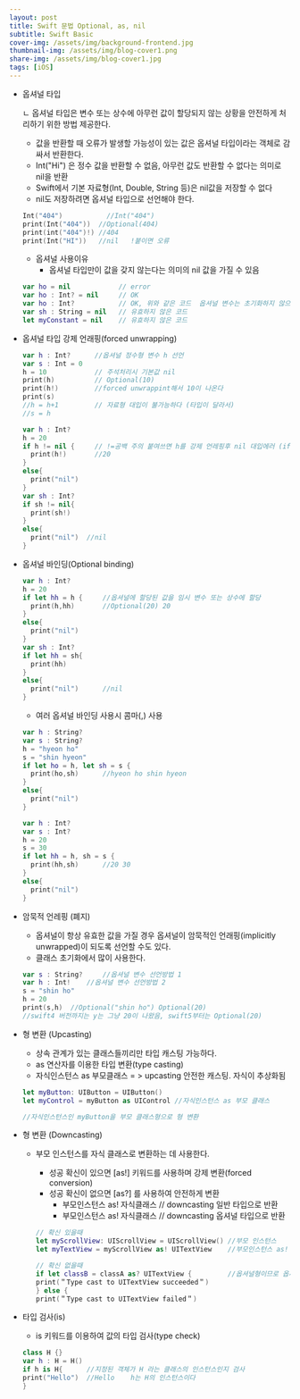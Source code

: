 ```yaml
---
layout: post
title: Swift 문법 Optional, as, nil
subtitle: Swift Basic
cover-img: /assets/img/background-frontend.jpg
thumbnail-img: /assets/img/blog-cover1.png
share-img: /assets/img/blog-cover1.jpg
tags: [iOS]
---
```



- 옵셔널 타입

    ㄴ 옵셔널 타입은 변수 또는 상수에 아무런 값이 할당되지 않는 상황을 안전하게 처리하기 위한 방법 제공한다.

    - 값을 반환할 때 오류가 발생할 가능성이 있는 값은 옵셔널 타입이라는 객체로 감싸서 반환한다.
    - Int("Hi") 은 정수 값을 반환할 수 없음, 아무런 값도 반환할 수 없다는 의미로 nil을 반환
    - Swift에서 기본 자료형(Int, Double, String 등)은 nil값을 저장할 수 없다
    - nil도 저장하려면 옵셔널 타입으로 선언해야 한다.

    ```swift
    Int("404")   	     //Int("404") 
    print(Int("404"))  //Optional(404)
    print(int("404")!) //404
    print(Int("HI"))   //nil   !붙이면 오류
    ```

    - 옵셔널 사용이유
        - 옵셔널 타입만이 값을 갖지 않는다는 의미의 nil 값을 가질 수 있음

    ```swift
    var ho = nil            // error
    var ho : Int? = nil     // OK
    var ho : Int?           // OK, 위와 같은 코드  옵셔널 변수는 초기화하지 않으면 자동으로 nil로 초기화
    var sh : String = nil   // 유효하지 않은 코드
    let myConstant = nil    // 유효하지 않은 코드
    ```

- 옵셔널 타입 강제 언래핑(forced unwrapping)

    ```swift
    var h : Int?  	  //옵셔널 정수형 변수 h 선언
    var s : Int = 0
    h = 10    	      // 주석처리시 기본값 nil
    print(h)  	      // Optional(10)
    print(h!) 	      //forced unwrappint해서 10이 나온다
    print(s)
    //h = h+1      	  // 자료형 대입이 불가능하다 (타입이 달라서)
    //s = h
    ```

    ```swift
    var h : Int?
    h = 20
    if h != nil {     // !=공백 주의 붙여쓰면 h를 강제 언레핑후 nil 대입에러 (if x!=nil)
      print(h!)       //20
    }
    else{
      print("nil")
    }
    var sh : Int?
    if sh != nil{
      print(sh!)
    }
    else{
      print("nil")  //nil
    }
    ```

- 옵셔널 바인딩(Optional binding)

    ```swift
    var h : Int?
    h = 20
    if let hh = h { 	//옵셔널에 할당된 값을 임시 변수 또는 상수에 할당
      print(h,hh)   	//Optional(20) 20
    }
    else{
      print("nil")
    }
    var sh : Int?
    if let hh = sh{
      print(hh)
    }
    else{
      print("nil")  	//nil
    }
    ```

    - 여러 옵셔널 바인딩 사용시 콤마(,) 사용

    ```swift
    var h : String?
    var s : String?
    h = "hyeon ho"
    s = "shin hyeon"
    if let ho = h, let sh = s { 
      print(ho,sh)   	//hyeon ho shin hyeon
    }
    else{
      print("nil")
    }
    ```

    ```swift
    var h : Int?
    var s : Int?
    h = 20
    s = 30
    if let hh = h, sh = s { 	
      print(hh,sh)   	//20 30
    }
    else{
      print("nil")
    }
    ```

- 암묵적 언레핑 (폐지)
    - 옵셔널이 항상 유효한 값을 가질 경우 옵셔널이 암묵적인 언래핑(implicitly unwrapped)이 되도록 선언할 수도 있다.
    - 클래스 초기화에서 많이 사용한다.

    ```swift
    var s : String? 	//옵셔널 변수 선언방법 1
    var h : Int! 	//옵셔널 변수 선언방법 2
    s = "shin ho"
    h = 20
    print(s,h) 	//Optional("shin ho") Optional(20)
    //swift4 버전까지는 y는 그냥 20이 나왔음, swift5부터는 Optional(20)
    ```

- 형 변환 (Upcasting)
    - 상속 관계가 있는 클래스들끼리만 타입 캐스팅 가능하다.
    - as 연산자를 이용한 타입 변환(type casting)
    - 자식인스턴스 as 부모클래스  = >  upcasting 안전한 캐스팅. 자식이 추상화됨

    ```swift
    let myButton: UIButton = UIButton()
    let myControl = myButton as UIControl //자식인스턴스 as 부모 클래스

    //자식인스턴스인 myButton을 부모 클래스형으로 형 변환
    ```

- 형 변환 (Downcasting)
    - 부모 인스턴스를 자식 클래스로 변환하는 데 사용한다.
        - 성공 확신이 있으면 [as!] 키워드를 사용하며 강제 변환(forced conversion)
        - 성공 확신이 없으면 [as?] 를 사용하여 안전하게 변환
            - 부모인스턴스 as! 자식클래스     // downcasting 일반 타입으로 반환
            - 부모인스턴스 as! 자식클래스     // downcasting 옵셔널 타입으로 반환

        ```swift
        // 확신 있을때
        let myScrollView: UIScrollView = UIScrollView() //부모 인스턴스
        let myTextView = myScrollView as! UITextView    //부모인스턴스 as! 자식클래스

        // 확신 없을때
        if let classB = classA as? UITextView {         //옵셔널형이므로 옵셔널 바인딩을 수행
        print(＂Type cast to UITextView succeeded＂)
        } else {
        print(＂Type cast to UITextView failed＂)
        ```

- 타입 검사(is)
    - is 키워드를 이용하여 값의 타입 검사(type check)

    ```swift
    class H {}	
    var h : H = H()
    if h is H{      //지정된 객체가 H 라는 클래스의 인스턴스인지 검사
    print("Hello") 	//Hello    h는 H의 인스턴스이다
    }
    ```
